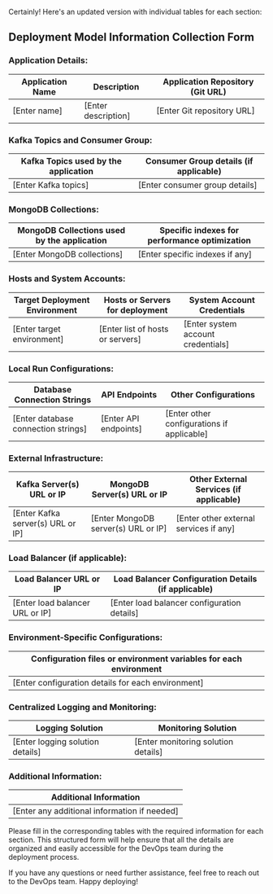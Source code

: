 Certainly! Here's an updated version with individual tables for each section:

## Deployment Model Information Collection Form

### Application Details:

| Application Name      | Description               | Application Repository (Git URL)                  |
|-----------------------|---------------------------|---------------------------------------------------|
| [Enter name]          | [Enter description]       | [Enter Git repository URL]                       |

### Kafka Topics and Consumer Group:

| Kafka Topics used by the application   | Consumer Group details (if applicable) |
|---------------------------------------|---------------------------------------|
| [Enter Kafka topics]                  | [Enter consumer group details]        |

### MongoDB Collections:

| MongoDB Collections used by the application | Specific indexes for performance optimization |
|--------------------------------------------|--------------------------------------------|
| [Enter MongoDB collections]                | [Enter specific indexes if any]           |

### Hosts and System Accounts:

| Target Deployment Environment | Hosts or Servers for deployment         | System Account Credentials                          |
|------------------------------|----------------------------------------|-----------------------------------------------------|
| [Enter target environment]   | [Enter list of hosts or servers]      | [Enter system account credentials]                  |

### Local Run Configurations:

| Database Connection Strings               | API Endpoints                          | Other Configurations                           |
|------------------------------------------|---------------------------------------|-----------------------------------------------|
| [Enter database connection strings]      | [Enter API endpoints]                 | [Enter other configurations if applicable]   |

### External Infrastructure:

| Kafka Server(s) URL or IP                | MongoDB Server(s) URL or IP            | Other External Services (if applicable)    |
|-----------------------------------------|---------------------------------------|-------------------------------------------|
| [Enter Kafka server(s) URL or IP]       | [Enter MongoDB server(s) URL or IP]   | [Enter other external services if any]    |

### Load Balancer (if applicable):

| Load Balancer URL or IP                 | Load Balancer Configuration Details (if applicable) |
|----------------------------------------|----------------------------------------------------|
| [Enter load balancer URL or IP]        | [Enter load balancer configuration details]       |

### Environment-Specific Configurations:

| Configuration files or environment variables for each environment |
|-------------------------------------------------------------------|
| [Enter configuration details for each environment]                |

### Centralized Logging and Monitoring:

| Logging Solution                        | Monitoring Solution                         |
|----------------------------------------|--------------------------------------------|
| [Enter logging solution details]       | [Enter monitoring solution details]       |

### Additional Information:

| Additional Information                         |
|-----------------------------------------------|
| [Enter any additional information if needed]  |

Please fill in the corresponding tables with the required information for each section. This structured form will help ensure that all the details are organized and easily accessible for the DevOps team during the deployment process.

If you have any questions or need further assistance, feel free to reach out to the DevOps team. Happy deploying!
